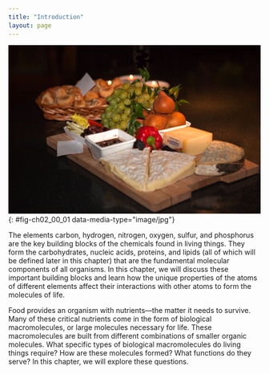 ```yaml
---
title: "Introduction"
layout: page
---
```



<?cnx.eoc class="summary" title="Sections Summary"?>

<?cnx.eoc class="art-exercise" title="Art Connections"?>

<?cnx.eoc class="multiple-choice" title="Multiple Choice"?>

<?cnx.eoc class="free-response" title="Free Response"?>

 ![Photo shows a variety of cheeses, fruits, and breads served on a tray.](../resources/Figure_02_00_01.jpg "Foods such as bread, fruit, and cheese are rich sources of biological macromolecules. (credit: modification of work by Bengt Nyman)"){: #fig-ch02_00_01 data-media-type="image/jpg"}

The elements carbon, hydrogen, nitrogen, oxygen, sulfur, and phosphorus are the key building blocks of the chemicals found in living things. They form the carbohydrates, nucleic acids, proteins, and lipids (all of which will be defined later in this chapter) that are the fundamental molecular components of all organisms. In this chapter, we will discuss these important building blocks and learn how the unique properties of the atoms of different elements affect their interactions with other atoms to form the molecules of life.

Food provides an organism with nutrients—the matter it needs to survive. Many of these critical nutrients come in the form of biological macromolecules, or large molecules necessary for life. These macromolecules are built from different combinations of smaller organic molecules. What specific types of biological macromolecules do living things require? How are these molecules formed? What functions do they serve? In this chapter, we will explore these questions.

